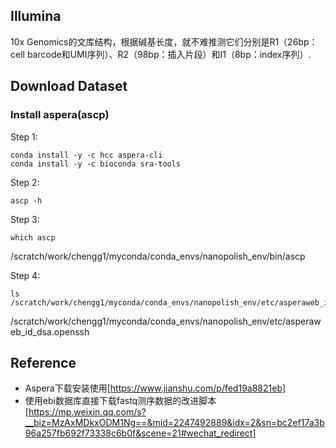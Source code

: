## Illumina

10x Genomics的文库结构，根据碱基长度，就不难推测它们分别是R1（26bp：cell barcode和UMI序列）、R2（98bp：插入片段）和I1（8bp：index序列）.


## Download Dataset

### Install aspera(ascp)

Step 1:
```
conda install -y -c hcc aspera-cli
conda install -y -c bioconda sra-tools
```

Step 2:
```
ascp -h
```

Step 3:
```
which ascp
```
/scratch/work/chengg1/myconda/conda_envs/nanopolish_env/bin/ascp

Step 4:
```
ls /scratch/work/chengg1/myconda/conda_envs/nanopolish_env/etc/asperaweb_id_dsa.openssh
```
/scratch/work/chengg1/myconda/conda_envs/nanopolish_env/etc/asperaweb_id_dsa.openssh


## Reference

- Aspera下载安装使用[https://www.jianshu.com/p/fed19a8821eb]
- 使用ebi数据库直接下载fastq测序数据的改进脚本[https://mp.weixin.qq.com/s?__biz=MzAxMDkxODM1Ng==&mid=2247492889&idx=2&sn=bc2ef17a3b96a257fb692f73338c6b0f&scene=21#wechat_redirect]
